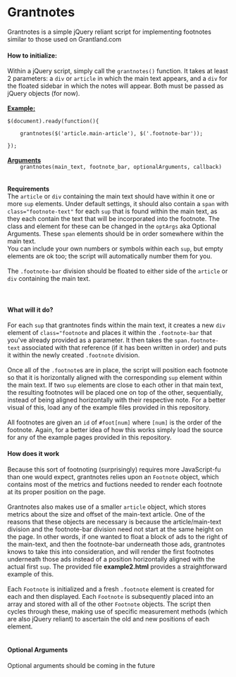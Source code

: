 Grantnotes
==========
Grantnotes is a simple jQuery reliant script for implementing footnotes similar to those used on Grantland.com

<h4>How to initialize:</h4>
Within a jQuery script, simply call the <code>grantnotes()</code> function.
It takes at least 2 parameters: a <code>div</code> or <code>article</code> in which the main text appears, and a <code>div</code> for the floated sidebar in which the notes will appear. Both must be passed as jQuery objects (for now).
<br/>
<br/>
<b><u>Example:</u></b>
<br/>
<code>
$(document).ready(function(){<br/>
    grantnotes($('article.main-article'), $('.footnote-bar')); <br/>
});
</code>
<br/>
<b><u>Arguments</u></b>
<code>
	grantnotes(main_text, footnote_bar, optionalArguments, callback)
</code>	
<br/>
<br/>
<b>Requirements</b><br/>
The <code>article</code> or <code>div</code> containing the main text should have within it one or more <code>sup</code> elements. Under default settings, it should also 
contain a <code>span</code> with <code>class="footnote-text"</code> for each <code>sup</code> that is found within the main text, as they each contain the text that will be incorporated into the footnote. The class and element for these can be changed in the <code>optArgs</code> aka Optional Arguments. These <code>span</code>
elements should be in order somewhere within the main text.
<br/>
You can include your own numbers or symbols within each <code>sup</code>, but empty elements are ok too; the script will automatically number them for you.
<br/><br/>
The <code>.footnote-bar</code> division should be floated to either side of the <code>article</code> or <code>div</code> containing the main text.
<br/>
<br/><br/>
<h4>What will it do?</h4>
For each <code>sup</code> that grantnotes finds within the main text, it creates a new <code>div</code> element of <code>class="footnote</code> and places it within the <code>.footnote-bar</code> that you've already provided as a parameter. It then takes the <code>span.footnote-text</code> associated with that reference (if it has been written in order) and puts it within the newly created <code>.footnote</code> division.<br/><br/>
Once all of the <code>.footnote</code>s are in place, the script will position each footnote so that it is horizontally aligned with the corresponding <code>sup</code> element within the main text. If two <code>sup</code> elements are close to each other in that main text, the resulting footnotes will be placed one on top of the other, sequentially, instead of being aligned horizontally with their respective note. For a better visual of this, load any of the example files provided in this repository.<br/><br/>
All footnotes are given an <code>id</code> of <code>#foot[num]</code> where <code>[num]</code> is the order of the footnote. Again, for a better idea of how this works simply load the source for any of the example pages provided in this repository.
<br/>
<h4>How does it work</h4>
Because this sort of footnoting (surprisingly) requires more JavaScript-fu than one would expect, grantnotes relies upon an <code>Footnote</code> object, which contains most of the metrics and fuctions needed to render each footnote at its proper position on the page.
<br/><br/>
Grantnotes also makes use of a smaller <code>article</code> object, which stores metrics about the size and offset of the main-text article. One of the reasons that these objects are necessary is because the article/main-text division and the footnote-bar division need not start at the same height on the page. In other words, if one wanted to float a block of ads to the right of the main-text, and then the footnote-bar underneath those ads, grantnotes knows to take this into consideration, and will render the first footnotes underneath those ads instead of a position horizontally aligned with the actual first <code>sup</code>. The provided file <b>example2.html</b> provides a straightforward example of this.<br/><br/>
Each <code>Footnote</code> is initialized and a fresh <code>.footnote</code> element is created for each and then displayed. Each <code>Footnote</code> is subsequently placed into an array and stored with all of the other <code>Footnote</code> objects. The script then cycles through these, making use of specific measurement methods (which are also jQuery reliant) to ascertain the old and new positions of each element.
<br/>
<br/>
<h4>Optional Arguments</h4>
Optional arguments should be coming in the future